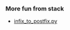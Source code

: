 ### More fun from stack

- [infix_to_postfix.py](https://github.com/gauthamp10/100DaysOfCode/blob/master/0010/infix_to_postfix.py)
